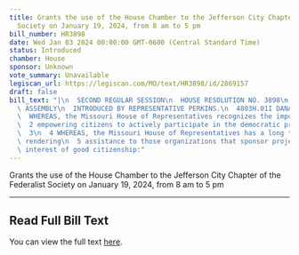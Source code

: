 ```yaml
---
title: Grants the use of the House Chamber to the Jefferson City Chapter of the Federalist
  Society on January 19, 2024, from 8 am to 5 pm
bill_number: HR3898
date: Wed Jan 03 2024 00:00:00 GMT-0600 (Central Standard Time)
status: Introduced
chamber: House
sponsor: Unknown
vote_summary: Unavailable
legiscan_url: https://legiscan.com/MO/text/HR3898/id/2869157
draft: false
bill_text: "|\n  SECOND REGULAR SESSION\n  HOUSE RESOLUTION NO. 3898\n  102ND GENERAL\
  \ ASSEMBLY\n  INTRODUCED BY REPRESENTATIVE PERKINS.\n  4803H.01I DANARADEMANMILLER,ChiefClerk\n\
  \  WHEREAS, the Missouri House of Representatives recognizes the importance of\n\
  \  2 empowering citizens to actively participate in the democratic process; and\n\
  \  3\n  4 WHEREAS, the Missouri House of Representatives has a long tradition of\
  \ rendering\n  5 assistance to those organizations that sponsor projects in the\
  \ interest of good citizenship:"
---
```

Grants the use of the House Chamber to the Jefferson City Chapter of the Federalist Society on January 19, 2024, from 8 am to 5 pm

---

## Read Full Bill Text

You can view the full text [here](https://legiscan.com/MO/text/HR3898/id/2869157).
